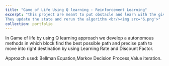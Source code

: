 ```yaml
---
title: "Game of Life Using Q learning : Reinforcement Learning"
excerpt: "this project are meant to put obstacle and learn with the given environment.
They update the state and rerun the algorithm <br/><img src='6.png'>"
collection: portfolio
---
```


In Game of life by using Q learning approach we develop a autonomous methods in which block find the best possible path and precise path to move into right destination by using Learning Rate and Discount Factor.

Approach used: Bellman Equation,Markov Decision Process,Value iteration.
